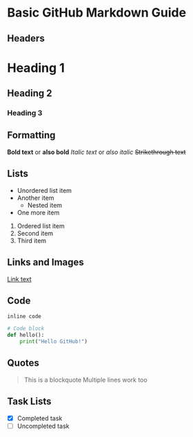 # Basic GitHub Markdown Guide

## Headers

# Heading 1
## Heading 2
### Heading 3

## Formatting

**Bold text** or __also bold__
*Italic text* or _also italic_
~~Strikethrough text~~

## Lists

* Unordered list item
* Another item
  * Nested item
* One more item

1. Ordered list item
2. Second item
3. Third item

## Links and Images

[Link text](https://github.com)
<!-- ![Alt text for image](image.jpg) -->

## Code

`inline code`

```python
# Code block
def hello():
    print("Hello GitHub!")
```

## Quotes

> This is a blockquote
> Multiple lines work too

## Task Lists

- [x] Completed task
- [ ] Uncompleted task
